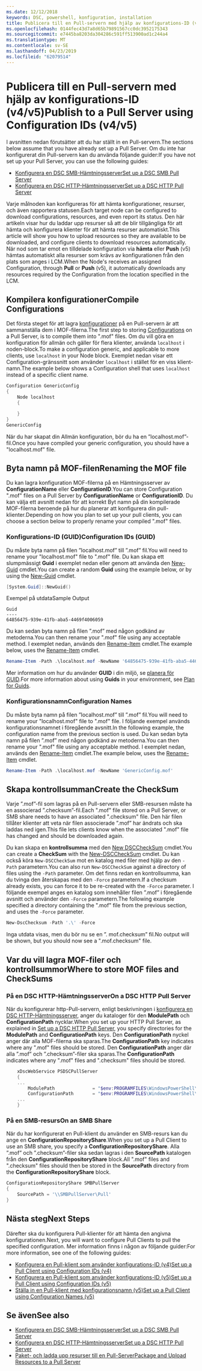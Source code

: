 ```yaml
---
ms.date: 12/12/2018
keywords: DSC, powershell, konfiguration, installation
title: Publicera till en Pull-servern med hjälp av konfigurations-ID (v4/v5)
ms.openlocfilehash: 0144fec43d7a8d65b79891567cc0dc3952175343
ms.sourcegitcommit: e7445ba8203da304286c591ff513900ad1c244a4
ms.translationtype: MT
ms.contentlocale: sv-SE
ms.lasthandoff: 04/23/2019
ms.locfileid: "62079514"
---
```

# <a name="publish-to-a-pull-server-using-configuration-ids-v4v5"></a><span data-ttu-id="92ab7-103">Publicera till en Pull-servern med hjälp av konfigurations-ID (v4/v5)</span><span class="sxs-lookup"><span data-stu-id="92ab7-103">Publish to a Pull Server using Configuration IDs (v4/v5)</span></span>

<span data-ttu-id="92ab7-104">I avsnitten nedan förutsätter att du har ställt in en Pull-servern.</span><span class="sxs-lookup"><span data-stu-id="92ab7-104">The sections below assume that you have already set up a Pull Server.</span></span> <span data-ttu-id="92ab7-105">Om du inte har konfigurerat din Pull-servern kan du använda följande guider:</span><span class="sxs-lookup"><span data-stu-id="92ab7-105">If you have not set up your Pull Server, you can use the following guides:</span></span>

- [<span data-ttu-id="92ab7-106">Konfigurera en DSC SMB-Hämtningsserver</span><span class="sxs-lookup"><span data-stu-id="92ab7-106">Set up a DSC SMB Pull Server</span></span>](pullServerSmb.md)
- [<span data-ttu-id="92ab7-107">Konfigurera en DSC HTTP-Hämtningsserver</span><span class="sxs-lookup"><span data-stu-id="92ab7-107">Set up a DSC HTTP Pull Server</span></span>](pullServer.md)

<span data-ttu-id="92ab7-108">Varje målnoden kan konfigureras för att hämta konfigurationer, resurser, och även rapportera statusen.</span><span class="sxs-lookup"><span data-stu-id="92ab7-108">Each target node can be configured to download configurations, resources, and even report its status.</span></span> <span data-ttu-id="92ab7-109">Den här artikeln visar hur du laddar upp resurser så att de blir tillgängliga för att hämta och konfigurera klienter för att hämta resurser automatiskt.</span><span class="sxs-lookup"><span data-stu-id="92ab7-109">This article will show you how to upload resources so they are available to be downloaded, and configure clients to download resources automatically.</span></span> <span data-ttu-id="92ab7-110">När nod som tar emot en tilldelade konfiguration via **hämta** eller **Push** (v5) hämtas automatiskt alla resurser som krävs av konfigurationen från den plats som anges i LCM.</span><span class="sxs-lookup"><span data-stu-id="92ab7-110">When the Node's receives an assigned Configuration, through **Pull** or **Push** (v5), it automatically downloads any resources required by the Configuration from the location specified in the LCM.</span></span>

## <a name="compile-configurations"></a><span data-ttu-id="92ab7-111">Kompilera konfigurationer</span><span class="sxs-lookup"><span data-stu-id="92ab7-111">Compile Configurations</span></span>

<span data-ttu-id="92ab7-112">Det första steget för att lagra [konfigurationer](../configurations/configurations.md) på en Pull-servern är att sammanställa dem i MOF-filerna.</span><span class="sxs-lookup"><span data-stu-id="92ab7-112">The first step to storing [Configurations](../configurations/configurations.md) on a Pull Server, is to compile them into ".mof" files.</span></span> <span data-ttu-id="92ab7-113">Om du vill göra en konfiguration för allmän och gäller för flera klienter, använda `localhost` i noden-block.</span><span class="sxs-lookup"><span data-stu-id="92ab7-113">To make a configuration generic, and applicable to more clients, use `localhost` in your Node block.</span></span> <span data-ttu-id="92ab7-114">Exemplet nedan visar ett Configuration-gränssnitt som använder `localhost` i stället för en viss klient-namn.</span><span class="sxs-lookup"><span data-stu-id="92ab7-114">The example below shows a Configuration shell that uses `localhost` instead of a specific client name.</span></span>

```powershell
Configuration GenericConfig
{
    Node localhost
    {

    }
}
GenericConfig
```

<span data-ttu-id="92ab7-115">När du har skapat din Allmän konfiguration, bör du ha en ”localhost.mof”-fil.</span><span class="sxs-lookup"><span data-stu-id="92ab7-115">Once you have compiled your generic configuration, you should have a "localhost.mof" file.</span></span>

## <a name="renaming-the-mof-file"></a><span data-ttu-id="92ab7-116">Byta namn på MOF-filen</span><span class="sxs-lookup"><span data-stu-id="92ab7-116">Renaming the MOF file</span></span>

<span data-ttu-id="92ab7-117">Du kan lagra konfiguration MOF-filerna på en Hämtningsserver av **ConfigurationName** eller **ConfigurationID**.</span><span class="sxs-lookup"><span data-stu-id="92ab7-117">You can store Configuration ".mof" files on a Pull Server by **ConfigurationName** or **ConfigurationID**.</span></span> <span data-ttu-id="92ab7-118">Du kan välja ett avsnitt nedan för att korrekt Byt namn på din kompilerade MOF-filerna beroende på hur du planerar att konfigurera din pull-klienter.</span><span class="sxs-lookup"><span data-stu-id="92ab7-118">Depending on how you plan to set up your pull clients, you can choose a section below to properly rename your compiled ".mof" files.</span></span>

### <a name="configuration-ids-guid"></a><span data-ttu-id="92ab7-119">Konfigurations-ID (GUID)</span><span class="sxs-lookup"><span data-stu-id="92ab7-119">Configuration IDs (GUID)</span></span>

<span data-ttu-id="92ab7-120">Du måste byta namn på filen ”localhost.mof” till ”<GUID>.mof” fil.</span><span class="sxs-lookup"><span data-stu-id="92ab7-120">You will need to rename your "localhost.mof" file to "<GUID>.mof" file.</span></span> <span data-ttu-id="92ab7-121">Du kan skapa ett slumpmässigt **Guid** i exemplet nedan eller genom att använda den [New-Guid](/powershell/module/microsoft.powershell.utility/new-guid) cmdlet.</span><span class="sxs-lookup"><span data-stu-id="92ab7-121">You can create a random **Guid** using the example below, or by using the [New-Guid](/powershell/module/microsoft.powershell.utility/new-guid) cmdlet.</span></span>

```powershell
[System.Guid]::NewGuid()
```

<span data-ttu-id="92ab7-122">Exempel på utdata</span><span class="sxs-lookup"><span data-stu-id="92ab7-122">Sample Output</span></span>

```output
Guid
----
64856475-939e-41fb-aba5-4469f4006059
```

<span data-ttu-id="92ab7-123">Du kan sedan byta namn på filen ”.mof” med någon godkänd av metoderna.</span><span class="sxs-lookup"><span data-stu-id="92ab7-123">You can then rename your ".mof" file using any acceptable method.</span></span> <span data-ttu-id="92ab7-124">I exemplet nedan, används den [Rename-Item](/powershell/module/microsoft.powershell.management/rename-item) cmdlet.</span><span class="sxs-lookup"><span data-stu-id="92ab7-124">The example below, uses the [Rename-Item](/powershell/module/microsoft.powershell.management/rename-item) cmdlet.</span></span>

```powershell
Rename-Item -Path .\localhost.mof -NewName '64856475-939e-41fb-aba5-4469f4006059.mof'
```

<span data-ttu-id="92ab7-125">Mer information om hur du använder **GUID** i din miljö, se [planera för GUID](/powershell/dsc/secureserver#guids).</span><span class="sxs-lookup"><span data-stu-id="92ab7-125">For more information about using **Guids** in your environment, see [Plan for Guids](/powershell/dsc/secureserver#guids).</span></span>

### <a name="configuration-names"></a><span data-ttu-id="92ab7-126">Konfigurationsnamn</span><span class="sxs-lookup"><span data-stu-id="92ab7-126">Configuration Names</span></span>

<span data-ttu-id="92ab7-127">Du måste byta namn på filen ”localhost.mof” till ”<Configuration Name>.mof” fil.</span><span class="sxs-lookup"><span data-stu-id="92ab7-127">You will need to rename your "localhost.mof" file to "<Configuration Name>.mof" file.</span></span> <span data-ttu-id="92ab7-128">I följande exempel används konfigurationsnamnet i föregående avsnitt.</span><span class="sxs-lookup"><span data-stu-id="92ab7-128">In the following example, the configuration name from the previous section is used.</span></span> <span data-ttu-id="92ab7-129">Du kan sedan byta namn på filen ”.mof” med någon godkänd av metoderna.</span><span class="sxs-lookup"><span data-stu-id="92ab7-129">You can then rename your ".mof" file using any acceptable method.</span></span> <span data-ttu-id="92ab7-130">I exemplet nedan, används den [Rename-Item](/powershell/module/microsoft.powershell.management/rename-item) cmdlet.</span><span class="sxs-lookup"><span data-stu-id="92ab7-130">The example below, uses the [Rename-Item](/powershell/module/microsoft.powershell.management/rename-item) cmdlet.</span></span>

```powershell
Rename-Item -Path .\localhost.mof -NewName 'GenericConfig.mof'
```

## <a name="create-the-checksum"></a><span data-ttu-id="92ab7-131">Skapa kontrollsumman</span><span class="sxs-lookup"><span data-stu-id="92ab7-131">Create the CheckSum</span></span>

<span data-ttu-id="92ab7-132">Varje ”.mof”-fil som lagras på en Pull-servern eller SMB-resursen måste ha en associerad ”.checksum”-fil.</span><span class="sxs-lookup"><span data-stu-id="92ab7-132">Each ".mof" file stored on a Pull Server, or SMB share needs to have an associated ".checksum" file.</span></span> <span data-ttu-id="92ab7-133">Den här filen tillåter klienter att veta när filen associerade ”.mof” har ändrats och ska laddas ned igen.</span><span class="sxs-lookup"><span data-stu-id="92ab7-133">This file lets clients know when the associated ".mof" file has changed and should be downloaded again.</span></span>

<span data-ttu-id="92ab7-134">Du kan skapa en **kontrollsumma** med den [New DSCCheckSum](/powershell/module/psdesiredstateconfiguration/new-dscchecksum) cmdlet.</span><span class="sxs-lookup"><span data-stu-id="92ab7-134">You can create a **CheckSum** with the [New-DSCCheckSum](/powershell/module/psdesiredstateconfiguration/new-dscchecksum) cmdlet.</span></span> <span data-ttu-id="92ab7-135">Du kan också köra `New-DSCCheckSum` mot en katalog med filer med hjälp av den `-Path` parametern.</span><span class="sxs-lookup"><span data-stu-id="92ab7-135">You can also run `New-DSCCheckSum` against a directory of files using the `-Path` parameter.</span></span> <span data-ttu-id="92ab7-136">Om det finns redan en kontrollsumma, kan du tvinga den återskapas med den `-Force` parametern.</span><span class="sxs-lookup"><span data-stu-id="92ab7-136">If a checksum already exists, you can force it to be re-created with the `-Force` parameter.</span></span> <span data-ttu-id="92ab7-137">I följande exempel anges en katalog som innehåller filen ”.mof” i föregående avsnitt och använder den `-Force` parametern.</span><span class="sxs-lookup"><span data-stu-id="92ab7-137">The following example specified a directory containing the ".mof" file from the previous section, and uses the `-Force` parameter.</span></span>

```powershell
New-DscChecksum -Path '.\' -Force
```

<span data-ttu-id="92ab7-138">Inga utdata visas, men du bör nu se en ”<GUID or Configuration Name>. mof.checksum” fil.</span><span class="sxs-lookup"><span data-stu-id="92ab7-138">No output will be shown, but you should now see a "<GUID or Configuration Name>.mof.checksum" file.</span></span>

## <a name="where-to-store-mof-files-and-checksums"></a><span data-ttu-id="92ab7-139">Var du vill lagra MOF-filer och kontrollsummor</span><span class="sxs-lookup"><span data-stu-id="92ab7-139">Where to store MOF files and CheckSums</span></span>

### <a name="on-a-dsc-http-pull-server"></a><span data-ttu-id="92ab7-140">På en DSC HTTP-Hämtningsserver</span><span class="sxs-lookup"><span data-stu-id="92ab7-140">On a DSC HTTP Pull Server</span></span>

<span data-ttu-id="92ab7-141">När du konfigurerar http-Pull-servern, enligt beskrivningen i [konfigurera en DSC HTTP-Hämtningsserver](pullServer.md), anger du kataloger för den **ModulePath** och **ConfigurationPath** nycklar.</span><span class="sxs-lookup"><span data-stu-id="92ab7-141">When you set up your HTTP Pull Server, as explained in [Set up a DSC HTTP Pull Server](pullServer.md), you specify directories for the **ModulePath** and **ConfigurationPath** keys.</span></span> <span data-ttu-id="92ab7-142">Den **ConfigurationPath** nyckel anger där alla MOF-filerna ska sparas.</span><span class="sxs-lookup"><span data-stu-id="92ab7-142">The **ConfigurationPath** key indicates where any ".mof" files should be stored.</span></span> <span data-ttu-id="92ab7-143">Den **ConfigurationPath** anger där alla ”.mof” och ”.checksum”-filer ska sparas.</span><span class="sxs-lookup"><span data-stu-id="92ab7-143">The **ConfigurationPath** indicates where any ".mof" files and ".checksum" files should be stored.</span></span>

```powershell
    xDscWebService PSDSCPullServer
    {
    ...
        ModulePath              = "$env:PROGRAMFILES\WindowsPowerShell\DscService\Modules"
        ConfigurationPath       = "$env:PROGRAMFILES\WindowsPowerShell\DscService\Configuration"
    ...
    }

```

### <a name="on-an-smb-share"></a><span data-ttu-id="92ab7-144">På en SMB-resurs</span><span class="sxs-lookup"><span data-stu-id="92ab7-144">On an SMB Share</span></span>

<span data-ttu-id="92ab7-145">När du har konfigurerat en Pull-klient du använder en SMB-resurs kan du ange en **ConfigurationRepositoryShare**.</span><span class="sxs-lookup"><span data-stu-id="92ab7-145">When you set up a Pull Client to use an SMB share, you specify a **ConfigurationRepositoryShare**.</span></span> <span data-ttu-id="92ab7-146">Alla ”.mof” och ”.checksum”-filer ska sedan lagras i den **SourcePath** katalogen från den **ConfigurationRepositoryShare** block.</span><span class="sxs-lookup"><span data-stu-id="92ab7-146">All ".mof" files and ".checksum" files should then be stored in the **SourcePath** directory from the **ConfigurationRepositoryShare** block.</span></span>

```powershell
ConfigurationRepositoryShare SMBPullServer
{
    SourcePath = '\\SMBPullServer\Pull'
}
```

## <a name="next-steps"></a><span data-ttu-id="92ab7-147">Nästa steg</span><span class="sxs-lookup"><span data-stu-id="92ab7-147">Next Steps</span></span>

<span data-ttu-id="92ab7-148">Därefter ska du konfigurera Pull-klienter för att hämta den angivna konfigurationen.</span><span class="sxs-lookup"><span data-stu-id="92ab7-148">Next, you will want to configure Pull Clients to pull the specified configuration.</span></span> <span data-ttu-id="92ab7-149">Mer information finns i någon av följande guider:</span><span class="sxs-lookup"><span data-stu-id="92ab7-149">For more information, see one of the following guides:</span></span>

- [<span data-ttu-id="92ab7-150">Konfigurera en Pull-klient som använder konfigurations-ID (v4)</span><span class="sxs-lookup"><span data-stu-id="92ab7-150">Set up a Pull Client using Configuration IDs (v4)</span></span>](pullClientConfigId4.md)
- [<span data-ttu-id="92ab7-151">Konfigurera en Pull-klient som använder konfigurations-ID (v5)</span><span class="sxs-lookup"><span data-stu-id="92ab7-151">Set up a Pull Client using Configuration IDs (v5)</span></span>](pullClientConfigId.md)
- [<span data-ttu-id="92ab7-152">Ställa in en Pull-klient med konfigurationsnamn (v5)</span><span class="sxs-lookup"><span data-stu-id="92ab7-152">Set up a Pull Client using Configuration Names (v5)</span></span>](pullClientConfigNames.md)

## <a name="see-also"></a><span data-ttu-id="92ab7-153">Se även</span><span class="sxs-lookup"><span data-stu-id="92ab7-153">See also</span></span>

- [<span data-ttu-id="92ab7-154">Konfigurera en DSC SMB-Hämtningsserver</span><span class="sxs-lookup"><span data-stu-id="92ab7-154">Set up a DSC SMB Pull Server</span></span>](pullServerSmb.md)
- [<span data-ttu-id="92ab7-155">Konfigurera en DSC HTTP-Hämtningsserver</span><span class="sxs-lookup"><span data-stu-id="92ab7-155">Set up a DSC HTTP Pull Server</span></span>](pullServer.md)
- [<span data-ttu-id="92ab7-156">Paket- och ladda upp resurser till en Pull-Server</span><span class="sxs-lookup"><span data-stu-id="92ab7-156">Package and Upload Resources to a Pull Server</span></span>](package-upload-resources.md)
